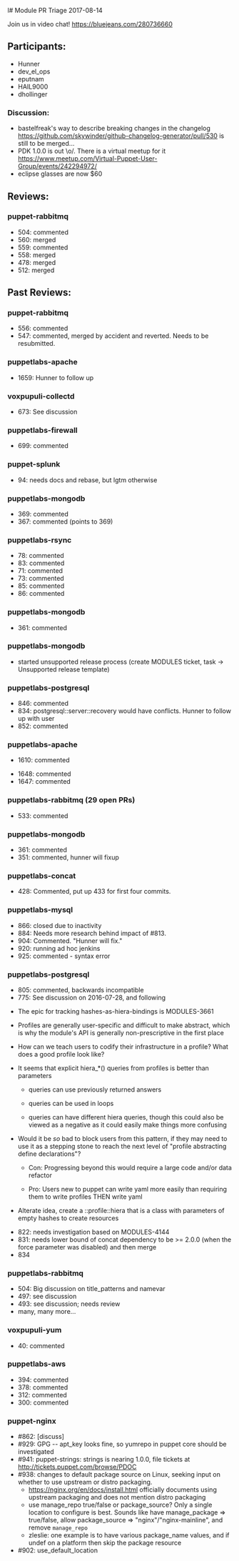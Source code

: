 l# Module PR Triage 2017-08-14

Join us in video chat! https://bluejeans.com/280736660

## Participants:
* Hunner
* dev_el_ops
* eputnam
* HAIL9000
* dhollinger

### Discussion:
- bastelfreak's way to describe breaking changes in the changelog https://github.com/skywinder/github-changelog-generator/pull/530 is still to be merged...
- PDK 1.0.0 is out \o/. There is a virtual meetup for it https://www.meetup.com/Virtual-Puppet-User-Group/events/242294972/
- eclipse glasses are now $60

## Reviews:
### puppet-rabbitmq
- 504: commented
- 560: merged
- 559: commented
- 558: merged
- 478: merged
- 512: merged

## Past Reviews:
### puppet-rabbitmq
- 556: commented
- 547: commented, merged by accident and reverted. Needs to be resubmitted.

### puppetlabs-apache
* 1659: Hunner to follow up

### voxpupuli-collectd
* 673: See discussion

### puppetlabs-firewall
* 699: commented

### puppet-splunk
* 94: needs docs and rebase, but lgtm otherwise

### puppetlabs-mongodb
* 369: commented
* 367: commented (points to 369)

### puppetlabs-rsync
* 78: commented
* 83: commented
* 71: commented
* 73: commented
* 85: commented
* 86: commented

### puppetlabs-mongodb
* 361: commented

### puppetlabs-mongodb
* started unsupported release process (create MODULES ticket, task -> Unsupported release template)

### puppetlabs-postgresql
* 846: commented
* 834: postgresql::server::recovery would have conflicts. Hunner to follow up with user
* 852: commented

### puppetlabs-apache
* 1610: commented
- 1648: commented
- 1647: commented

### puppetlabs-rabbitmq (29 open PRs)
* 533: commented

### puppetlabs-mongodb
* 361: commented
* 351: commented, hunner will fixup

### puppetlabs-concat
* 428: Commented, put up 433 for first four commits.

### puppetlabs-mysql
* 866: closed due to inactivity
* 884: Needs more research behind impact of #813.
* 904: Commented. "Hunner will fix."
* 920: running ad hoc jenkins
* 925: commented - syntax error

### puppetlabs-postgresql
* 805: commented, backwards incompatible
* 775: See discussion on 2016-07-28, and following
- The epic for tracking hashes-as-hiera-bindings is MODULES-3661
- Profiles are generally user-specific and difficult to make abstract, which is why the module's API is generally non-prescriptive in the first place
- How can we teach users to codify their infrastructure in a profile? What does a good profile look like?
- It seems that explicit hiera_*() queries from profiles is better than parameters

    - queries can use previously returned answers

    - queries can be used in loops

    - queries can have different hiera queries, though this could also be viewed as a negative as it could easily make things more confusing

- Would it be *so* bad to block users from this pattern, if they may need to use it as a stepping stone to reach the next level of "profile abstracting define declarations"?

    - Con: Progressing beyond this would require a large code and/or data refactor

    - Pro: Users new to puppet can write yaml more easily than requiring them to write profiles THEN write yaml

- Alterate idea, create a <module name>::profile::hiera that is a class with parameters of empty hashes to create resources
* 822: needs investigation based on MODULES-4144
* 831: needs lower bound of concat dependency to be >= 2.0.0 (when the force parameter was disabled) and then merge
* 834


    
### puppetlabs-rabbitmq
* 504: Big discussion on title_patterns and namevar
* 497: see discussion
* 493: see discussion; needs review
* many, many more...

### voxpupuli-yum
* 40: commented

### puppetlabs-aws
* 394: commented
* 378: commented
* 312: commented
* 300: commented

### puppet-nginx
* #862: [discuss]
* #929: GPG -- apt_key looks fine, so yumrepo in puppet core should be investigated
* #941: puppet-strings: strings is nearing 1.0.0, file tickets at http://tickets.puppet.com/browse/PDOC
* #938: changes to default package source on Linux, seeking input on whether to use upstream or distro packaging.
  * https://nginx.org/en/docs/install.html officially documents using upstream packaging and does not mention distro packaging
  * use manage_repo true/false or package_source? Only a single location to configure is best. Sounds like have manage_package => true/false, allow package_source => "nginx"/"nginx-mainline", and remove `manage_repo`
  * zleslie: one example is to have various package_name values, and if undef on a platform then skip the package resource
* #902: use_default_location


